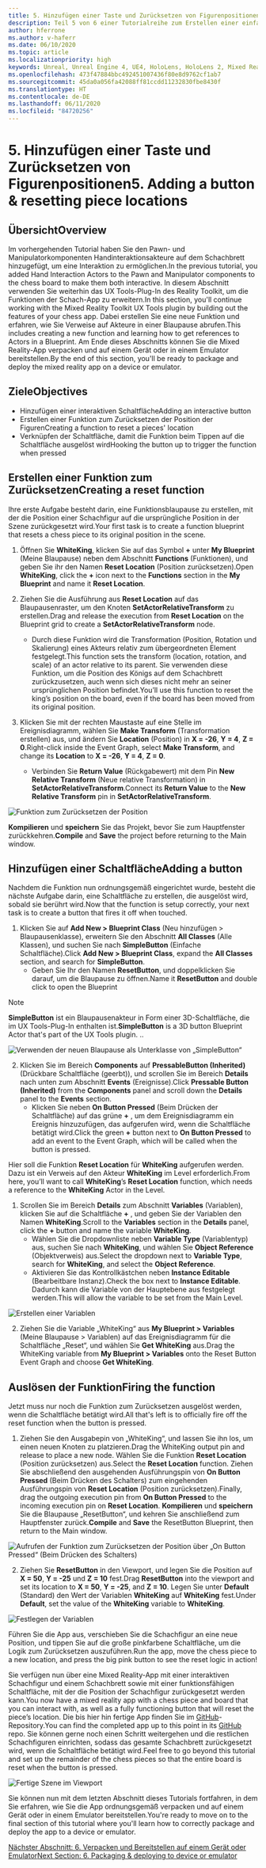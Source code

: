 ```yaml
---
title: 5. Hinzufügen einer Taste und Zurücksetzen von Figurenpositionen
description: Teil 5 von 6 einer Tutorialreihe zum Erstellen einer einfachen Schach-App mit der Unreal Engine 4 und dem UX Tools-Plug-In des Mixed Reality-Toolkits
author: hferrone
ms.author: v-haferr
ms.date: 06/10/2020
ms.topic: article
ms.localizationpriority: high
keywords: Unreal, Unreal Engine 4, UE4, HoloLens, HoloLens 2, Mixed Reality, Tutorial, erste Schritte, MRTK, UXT, UX Tools, Dokumentation
ms.openlocfilehash: 473f47884bbc492451007436f80e8d9762cf1ab7
ms.sourcegitcommit: 45da0a056fa42088ff81ccdd11232830fbe8430f
ms.translationtype: HT
ms.contentlocale: de-DE
ms.lasthandoff: 06/11/2020
ms.locfileid: "84720256"
---
```

# <a name="5-adding-a-button--resetting-piece-locations"></a><span data-ttu-id="39822-104">5. Hinzufügen einer Taste und Zurücksetzen von Figurenpositionen</span><span class="sxs-lookup"><span data-stu-id="39822-104">5. Adding a button & resetting piece locations</span></span>


## <a name="overview"></a><span data-ttu-id="39822-105">Übersicht</span><span class="sxs-lookup"><span data-stu-id="39822-105">Overview</span></span>

<span data-ttu-id="39822-106">Im vorhergehenden Tutorial haben Sie den Pawn- und Manipulatorkomponenten Handinteraktionsakteure auf dem Schachbrett hinzugefügt, um eine Interaktion zu ermöglichen.</span><span class="sxs-lookup"><span data-stu-id="39822-106">In the previous tutorial, you added Hand Interaction Actors to the Pawn and Manipulator components to the chess board to make them both interactive.</span></span> <span data-ttu-id="39822-107">In diesem Abschnitt verwenden Sie weiterhin das UX Tools-Plug-In des Reality Toolkit, um die Funktionen der Schach-App zu erweitern.</span><span class="sxs-lookup"><span data-stu-id="39822-107">In this section, you'll continue working with the Mixed Reality Toolkit UX Tools plugin by building out the features of your chess app.</span></span> <span data-ttu-id="39822-108">Dabei erstellen Sie eine neue Funktion und erfahren, wie Sie Verweise auf Akteure in einer Blaupause abrufen.</span><span class="sxs-lookup"><span data-stu-id="39822-108">This includes creating a new function and learning how to get references to Actors in a Blueprint.</span></span> <span data-ttu-id="39822-109">Am Ende dieses Abschnitts können Sie die Mixed Reality-App verpacken und auf einem Gerät oder in einem Emulator bereitstellen.</span><span class="sxs-lookup"><span data-stu-id="39822-109">By the end of this section, you'll be ready to package and deploy the mixed reality app on a device or emulator.</span></span>

## <a name="objectives"></a><span data-ttu-id="39822-110">Ziele</span><span class="sxs-lookup"><span data-stu-id="39822-110">Objectives</span></span>

* <span data-ttu-id="39822-111">Hinzufügen einer interaktiven Schaltfläche</span><span class="sxs-lookup"><span data-stu-id="39822-111">Adding an interactive button</span></span>
* <span data-ttu-id="39822-112">Erstellen einer Funktion zum Zurücksetzen der Position der Figuren</span><span class="sxs-lookup"><span data-stu-id="39822-112">Creating a function to reset a pieces' location</span></span>
* <span data-ttu-id="39822-113">Verknüpfen der Schaltfläche, damit die Funktion beim Tippen auf die Schaltfläche ausgelöst wird</span><span class="sxs-lookup"><span data-stu-id="39822-113">Hooking the button up to trigger the function when pressed</span></span>

## <a name="creating-a-reset-function"></a><span data-ttu-id="39822-114">Erstellen einer Funktion zum Zurücksetzen</span><span class="sxs-lookup"><span data-stu-id="39822-114">Creating a reset function</span></span>
<span data-ttu-id="39822-115">Ihre erste Aufgabe besteht darin, eine Funktionsblaupause zu erstellen, mit der die Position einer Schachfigur auf die ursprüngliche Position in der Szene zurückgesetzt wird.</span><span class="sxs-lookup"><span data-stu-id="39822-115">Your first task is to create a function blueprint that resets a chess piece to its original position in the scene.</span></span> 

1.  <span data-ttu-id="39822-116">Öffnen Sie **WhiteKing**, klicken Sie auf das Symbol **+** unter **My Blueprint** (Meine Blaupause) neben dem Abschnitt **Functions** (Funktionen), und geben Sie ihr den Namen **Reset Location** (Position zurücksetzen).</span><span class="sxs-lookup"><span data-stu-id="39822-116">Open **WhiteKing**, click the **+** icon next to the **Functions** section in the **My Blueprint** and name it **Reset Location**.</span></span> 

2.  <span data-ttu-id="39822-117">Ziehen Sie die Ausführung aus **Reset Location** auf das Blaupausenraster, um den Knoten **SetActorRelativeTransform** zu erstellen.</span><span class="sxs-lookup"><span data-stu-id="39822-117">Drag and release the execution from **Reset Location** on the Blueprint grid to create a **SetActorRelativeTransform** node.</span></span> 
    * <span data-ttu-id="39822-118">Durch diese Funktion wird die Transformation (Position, Rotation und Skalierung) eines Akteurs relativ zum übergeordneten Element festgelegt.</span><span class="sxs-lookup"><span data-stu-id="39822-118">This function sets the transform (location, rotation, and scale) of an actor relative to its parent.</span></span> <span data-ttu-id="39822-119">Sie verwenden diese Funktion, um die Position des Königs auf dem Schachbrett zurückzusetzen, auch wenn sich dieses nicht mehr an seiner ursprünglichen Position befindet.</span><span class="sxs-lookup"><span data-stu-id="39822-119">You’ll use this function to reset the king’s position on the board, even if the board has been moved from its original position.</span></span> 
    
3. <span data-ttu-id="39822-120">Klicken Sie mit der rechten Maustaste auf eine Stelle im Ereignisdiagramm, wählen Sie **Make Transform** (Transformation erstellen) aus, und ändern Sie **Location** (Position) in **X = -26**, **Y = 4**, **Z = 0**.</span><span class="sxs-lookup"><span data-stu-id="39822-120">Right-click inside the Event Graph, select **Make Transform**, and change its **Location** to **X = -26**, **Y = 4**, **Z = 0**.</span></span>
    * <span data-ttu-id="39822-121">Verbinden Sie **Return Value** (Rückgabewert) mit dem Pin **New Relative Transform** (Neue relative Transformation) in **SetActorRelativeTransform**.</span><span class="sxs-lookup"><span data-stu-id="39822-121">Connect its **Return Value** to the **New Relative Transform** pin in **SetActorRelativeTransform**.</span></span> 

![Funktion zum Zurücksetzen der Position](images/unreal-uxt/5-function.PNG)

<span data-ttu-id="39822-123">**Kompilieren** und **speichern** Sie das Projekt, bevor Sie zum Hauptfenster zurückkehren.</span><span class="sxs-lookup"><span data-stu-id="39822-123">**Compile** and **Save** the project before returning to the Main window.</span></span> 


## <a name="adding-a-button"></a><span data-ttu-id="39822-124">Hinzufügen einer Schaltfläche</span><span class="sxs-lookup"><span data-stu-id="39822-124">Adding a button</span></span>
<span data-ttu-id="39822-125">Nachdem die Funktion nun ordnungsgemäß eingerichtet wurde, besteht die nächste Aufgabe darin, eine Schaltfläche zu erstellen, die ausgelöst wird, sobald sie berührt wird.</span><span class="sxs-lookup"><span data-stu-id="39822-125">Now that the function is setup correctly, your next task is to create a button that fires it off when touched.</span></span> 

1.  <span data-ttu-id="39822-126">Klicken Sie auf **Add New > Blueprint Class** (Neu hinzufügen > Blaupausenklasse), erweitern Sie den Abschnitt **All Classes** (Alle Klassen), und suchen Sie nach **SimpleButton** (Einfache Schaltfläche).</span><span class="sxs-lookup"><span data-stu-id="39822-126">Click **Add New > Blueprint Class**, expand the **All Classes** section, and search for **SimpleButton**.</span></span> 
    * <span data-ttu-id="39822-127">Geben Sie Ihr den Namen **ResetButton**, und doppelklicken Sie darauf, um die Blaupause zu öffnen.</span><span class="sxs-lookup"><span data-stu-id="39822-127">Name it **ResetButton** and double click to open the Blueprint</span></span>

> [!NOTE]
> <span data-ttu-id="39822-128">**SimpleButton** ist ein Blaupausenakteur in Form einer 3D-Schaltfläche, die im UX Tools-Plug-In enthalten ist.</span><span class="sxs-lookup"><span data-stu-id="39822-128">**SimpleButton** is a 3D button Blueprint Actor that's part of the UX Tools plugin.</span></span> <span data-ttu-id="39822-129">.</span><span class="sxs-lookup"><span data-stu-id="39822-129">.</span></span> 

![Verwenden der neuen Blaupause als Unterklasse von „SimpleButton“](images/unreal-uxt/5-subclass.PNG)

2. <span data-ttu-id="39822-131">Klicken Sie im Bereich **Components** auf **PressableButton (Inherited)** (Drückbare Schaltfläche (geerbt)), und scrollen Sie im Bereich **Details** nach unten zum Abschnitt **Events** (Ereignisse).</span><span class="sxs-lookup"><span data-stu-id="39822-131">Click **Pressable Button (Inherited)** from the **Components** panel and scroll down the **Details** panel to the **Events** section.</span></span> 
    * <span data-ttu-id="39822-132">Klicken Sie neben **On Button Pressed** (Beim Drücken der Schaltfläche) auf das grüne **+** , um dem Ereignisdiagramm ein Ereignis hinzuzufügen, das aufgerufen wird, wenn die Schaltfläche betätigt wird.</span><span class="sxs-lookup"><span data-stu-id="39822-132">Click the green **+** button next to **On Button Pressed** to add an event to the Event Graph, which will be called when the button is pressed.</span></span> 
    
<span data-ttu-id="39822-133">Hier soll die Funktion **Reset Location** für **WhiteKing** aufgerufen werden. Dazu ist ein Verweis auf den Akteur **WhiteKing** im Level erforderlich.</span><span class="sxs-lookup"><span data-stu-id="39822-133">From here, you’ll want to call **WhiteKing**’s **Reset Location** function, which needs a reference to the **WhiteKing** Actor in the Level.</span></span> 

1.  <span data-ttu-id="39822-134">Scrollen Sie im Bereich **Details** zum Abschnitt **Variables** (Variablen), klicken Sie auf die Schaltfläche **+** , und geben Sie der Variablen den Namen **WhiteKing**.</span><span class="sxs-lookup"><span data-stu-id="39822-134">Scroll to the **Variables** section in the **Details** panel, click the **+** button and name the variable **WhiteKing**.</span></span> 
    * <span data-ttu-id="39822-135">Wählen Sie die Dropdownliste neben **Variable Type** (Variablentyp) aus, suchen Sie nach **WhiteKing**, und wählen Sie **Object Reference** (Objektverweis) aus.</span><span class="sxs-lookup"><span data-stu-id="39822-135">Select the dropdown next to **Variable Type**, search for **WhiteKing**, and select the **Object Reference**.</span></span> 
    * <span data-ttu-id="39822-136">Aktivieren Sie das Kontrollkästchen neben **Instance Editable** (Bearbeitbare Instanz).</span><span class="sxs-lookup"><span data-stu-id="39822-136">Check the box next to **Instance Editable**.</span></span> <span data-ttu-id="39822-137">Dadurch kann die Variable von der Hauptebene aus festgelegt werden.</span><span class="sxs-lookup"><span data-stu-id="39822-137">This will allow the variable to be set from the Main Level.</span></span> 

![Erstellen einer Variablen](images/unreal-uxt/5-var.PNG)

2.  <span data-ttu-id="39822-139">Ziehen Sie die Variable „WhiteKing“ aus **My Blueprint > Variables** (Meine Blaupause > Variablen) auf das Ereignisdiagramm für die Schaltfläche „Reset“, und wählen Sie **Get WhiteKing** aus.</span><span class="sxs-lookup"><span data-stu-id="39822-139">Drag the WhiteKing variable from **My Blueprint > Variables** onto the Reset Button Event Graph and choose **Get WhiteKing**.</span></span> 

## <a name="firing-the-function"></a><span data-ttu-id="39822-140">Auslösen der Funktion</span><span class="sxs-lookup"><span data-stu-id="39822-140">Firing the function</span></span>
<span data-ttu-id="39822-141">Jetzt muss nur noch die Funktion zum Zurücksetzen ausgelöst werden, wenn die Schaltfläche betätigt wird.</span><span class="sxs-lookup"><span data-stu-id="39822-141">All that's left is to officially fire off the reset function when the button is pressed.</span></span>

1.  <span data-ttu-id="39822-142">Ziehen Sie den Ausgabepin von „WhiteKing“, und lassen Sie ihn los, um einen neuen Knoten zu platzieren.</span><span class="sxs-lookup"><span data-stu-id="39822-142">Drag the WhiteKing output pin and release to place a new node.</span></span> <span data-ttu-id="39822-143">Wählen Sie die Funktion **Reset Location** (Position zurücksetzen) aus.</span><span class="sxs-lookup"><span data-stu-id="39822-143">Select the **Reset Location** function.</span></span> <span data-ttu-id="39822-144">Ziehen Sie abschließend den ausgehenden Ausführungspin von **On Button Pressed** (Beim Drücken des Schalters) zum eingehenden Ausführungspin von **Reset Location** (Position zurücksetzen).</span><span class="sxs-lookup"><span data-stu-id="39822-144">Finally, drag the outgoing execution pin from **On Button Pressed** to the incoming execution pin on **Reset Location**.</span></span> <span data-ttu-id="39822-145">**Kompilieren** und **speichern** Sie die Blaupause „ResetButton“, und kehren Sie anschließend zum Hauptfenster zurück.</span><span class="sxs-lookup"><span data-stu-id="39822-145">**Compile** and **Save** the ResetButton Blueprint, then return to the Main window.</span></span> 

![Aufrufen der Funktion zum Zurücksetzen der Position über „On Button Pressed“ (Beim Drücken des Schalters)](images/unreal-uxt/5-callresetloc.PNG)

2.  <span data-ttu-id="39822-147">Ziehen Sie **ResetButton** in den Viewport, und legen Sie die Position auf **X = 50**, **Y = -25** und **Z = 10** fest.</span><span class="sxs-lookup"><span data-stu-id="39822-147">Drag **ResetButton** into the viewport and set its location to **X = 50**, **Y = -25**, and **Z = 10**.</span></span> <span data-ttu-id="39822-148">Legen Sie unter **Default** (Standard) den Wert der Variablen **WhiteKing** auf **WhiteKing** fest.</span><span class="sxs-lookup"><span data-stu-id="39822-148">Under **Default**, set the value of the **WhiteKing** variable to **WhiteKing**.</span></span>

![Festlegen der Variablen](images/unreal-uxt/5-buttonlevel.PNG)

<span data-ttu-id="39822-150">Führen Sie die App aus, verschieben Sie die Schachfigur an eine neue Position, und tippen Sie auf die große pinkfarbene Schaltfläche, um die Logik zum Zurücksetzen auszuführen.</span><span class="sxs-lookup"><span data-stu-id="39822-150">Run the app, move the chess piece to a new location, and press the big pink button to see the reset logic in action!</span></span>

<span data-ttu-id="39822-151">Sie verfügen nun über eine Mixed Reality-App mit einer interaktiven Schachfigur und einem Schachbrett sowie mit einer funktionsfähigen Schaltfläche, mit der die Position der Schachfigur zurückgesetzt werden kann.</span><span class="sxs-lookup"><span data-stu-id="39822-151">You now have a mixed reality app with a chess piece and board that you can interact with, as well as a fully functioning button that will reset the piece’s location.</span></span> <span data-ttu-id="39822-152">Die bis hier hin fertige App finden Sie im [GitHub](https://github.com/microsoft/MixedReality-Unreal-Samples/tree/master/ChessApp)-Repository.</span><span class="sxs-lookup"><span data-stu-id="39822-152">You can find the completed app up to this point in its [GitHub](https://github.com/microsoft/MixedReality-Unreal-Samples/tree/master/ChessApp) repo.</span></span> <span data-ttu-id="39822-153">Sie können gerne noch einen Schritt weitergehen und die restlichen Schachfiguren einrichten, sodass das gesamte Schachbrett zurückgesetzt wird, wenn die Schaltfläche betätigt wird.</span><span class="sxs-lookup"><span data-stu-id="39822-153">Feel free to go beyond this tutorial and set up the remainder of the chess pieces so that the entire board is reset when the button is pressed.</span></span>

![Fertige Szene im Viewport](images/unreal-uxt/5-endscene.PNG)

<span data-ttu-id="39822-155">Sie können nun mit dem letzten Abschnitt dieses Tutorials fortfahren, in dem Sie erfahren, wie Sie die App ordnungsgemäß verpacken und auf einem Gerät oder in einem Emulator bereitstellen.</span><span class="sxs-lookup"><span data-stu-id="39822-155">You're ready to move on to the final section of this tutorial where you'll learn how to correctly package and deploy the app to a device or emulator.</span></span>

[<span data-ttu-id="39822-156">Nächster Abschnitt: 6. Verpacken und Bereitstellen auf einem Gerät oder Emulator</span><span class="sxs-lookup"><span data-stu-id="39822-156">Next Section: 6. Packaging & deploying to device or emulator</span></span>](unreal-uxt-ch6.md)
